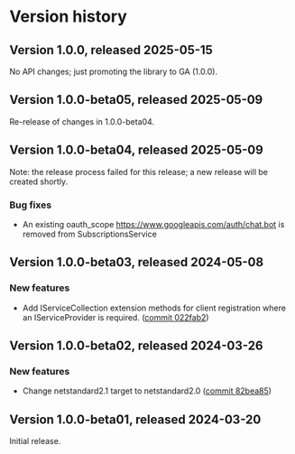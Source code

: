 # Version history

## Version 1.0.0, released 2025-05-15

No API changes; just promoting the library to GA (1.0.0).

## Version 1.0.0-beta05, released 2025-05-09

Re-release of changes in 1.0.0-beta04.

## Version 1.0.0-beta04, released 2025-05-09

Note: the release process failed for this release; a new release
will be created shortly.

### Bug fixes

- An existing oauth_scope https://www.googleapis.com/auth/chat.bot is removed from SubscriptionsService

## Version 1.0.0-beta03, released 2024-05-08

### New features

- Add IServiceCollection extension methods for client registration where an IServiceProvider is required. ([commit 022fab2](https://github.com/googleapis/google-cloud-dotnet/commit/022fab203f28fb9c608972af7f8b83f571ae5694))

## Version 1.0.0-beta02, released 2024-03-26

### New features

- Change netstandard2.1 target to netstandard2.0 ([commit 82bea85](https://github.com/googleapis/google-cloud-dotnet/commit/82bea850661975b9750ac30753528cc9d2e05240))

## Version 1.0.0-beta01, released 2024-03-20

Initial release.
